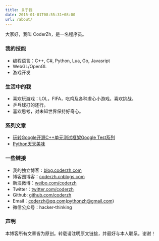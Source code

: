 ```yaml
---
title: 关于我
date: 2015-01-01T08:55:31+08:00
url: /about/
---
```



<p class="message">
大家好，我叫 CoderZh，是一名程序员。
</p>


### 我的技能

 * 编程语言：C++, C#, Python, Lua, Go, Javasript
 * WebGL/OpenGL
 * 游戏开发

### 生活中的我

 * 喜欢玩游戏：LOL，FIFA，吃鸡及各种虐心小游戏。喜欢挑战。
 * 乒乓球打的还行。
 * 喜欢思考，对未知世界保持好奇心。

### 系列文章

 * [玩转Google开源C++单元测试框架Google Test系列](http://www.cnblogs.com/coderzh/archive/2009/04/06/1426755.html)
 * [Python天天美味](http://www.cnblogs.com/coderzh/archive/2008/07/08/pythoncookbook.html)


### 一些链接

 * 我的独立博客：[blog.coderzh.com](http://blog.coderzh.com)
 * 博客园博客：[coderzh.cnblogs.com](http://coderzh.cnblogs.com)
 * 新浪微博：[weibo.com/coderzh](http://weibo.com/coderzh)
 * Twitter：[twitter.com/coderzh](https://twitter.com/coderzh)
 * Github: [github.com/coderzh](https://github.com/coderzh)
 * Email：coderzh@qq.com(pythonzh@gmail.com)
 * 微信公众号：hacker-thinking    

### 声明

本博客所有文章皆为原创。转载请注明原文链接，并最好与本人联系。谢谢！
